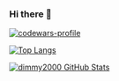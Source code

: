 ### Hi there 👋
[![codewars-profile](https://www.codewars.com/users/dimmy2000/badges/large)](https://www.codewars.com/users/dimmy2000)
<!--
**dimmy2000/dimmy2000** is a ✨ _special_ ✨ repository because its `README.md` (this file) appears on your GitHub profile.

Here are some ideas to get you started:

- 🔭 I’m currently working on ...
- 🌱 I’m currently learning ...
- 👯 I’m looking to collaborate on ...
- 🤔 I’m looking for help with ...
- 💬 Ask me about ...
- 📫 How to reach me: ...
- 😄 Pronouns: ...
- ⚡ Fun fact: ...
-->
[![Top Langs](https://github-readme-stats.vercel.app/api/top-langs/?username=dimmy2000&layout=compact)](https://github.com/anuraghazra/github-readme-stats)

[![dimmy2000 GitHub Stats](https://github-readme-stats.vercel.app/api?username=dimmy2000&show_icons=true&count_private=true&include_all_commits=true&custom_title=dimmy2000%20GitHub%20Stats)](https://github.com/anuraghazra/github-readme-stats)
